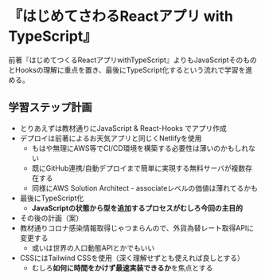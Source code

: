 # 『はじめてさわるReactアプリ with TypeScript』

前著『はじめてつくるReactアプリwithTypeScript』よりもJavaScriptそのものとHooksの理解に重点を置き、最後にTypeScript化するという流れで学習を進める。

## 学習ステップ計画

- とりあえずは教材通りにJavaScript & React-Hooks でアプリ作成
- デプロイは前著によるお天気アプリと同じくNetlifyを使用
  - もはや無理にAWS等でCI/CD環境を構築する必要性は薄いのかもしれない
  - 既にGitHub連携/自動デプロイまで簡単に実現する無料サーバが複数存在する
  - 同様にAWS Solution Architect - associateレベルの価値は薄れてるかも
- 最後にTypeScript化
  - **JavaScriptの状態から型を追加するプロセスがむしろ今回の主目的**
- その後の計画（案）
- 教材通りコロナ感染情報取得じゃつまらんので、外貨為替レート取得APIに変更する
  - 或いは世界の人口動態APIとかでもいい
- CSSにはTailwind CSSを使用（深く理解せずとも使えれば良しとする）
  - むしろ**如何に時間をかけず最速実装できるか**を焦点とする

